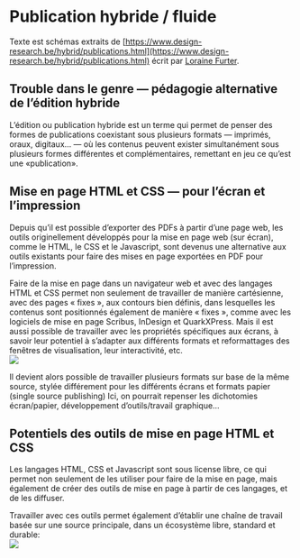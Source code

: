 # Publication hybride / fluide 

Texte est schémas extraits de [https://www.design-research.be/hybrid/publications.html](https://www.design-research.be/hybrid/publications.html) écrit par [Loraine Furter](https://www.lorainefurter.net/en). 

## Trouble dans le genre — pédagogie alternative de l’édition hybride


L’édition ou publication hybride est un terme qui permet de penser des formes de publications coexistant sous plusieurs formats — imprimés, oraux, digitaux… — où les contenus peuvent exister simultanément sous plusieurs formes différentes et complémentaires, remettant en jeu ce qu’est une «publication».

## Mise en page HTML et CSS — pour l’écran et l’impression
Depuis qu’il est possible d’exporter des PDFs à partir d’une page web, les outils originellement développés pour la mise en page web (sur écran), comme le HTML, le CSS et le Javascript, sont devenus une alternative aux outils existants pour faire des mises en page exportées en PDF pour l’impression.

Faire de la mise en page dans un navigateur web et avec des langages HTML et CSS permet non seulement de travailler de manière cartésienne, avec des pages « fixes », aux contours bien définis, dans lesquelles les contenus sont positionnés également de manière « fixes », comme avec les logiciels de mise en page Scribus, InDesign et QuarkXPress. Mais il est aussi possible de travailler avec les propriétés spécifiques aux écrans, à savoir leur potentiel à s’adapter aux différents formats et reformattages des fenêtres de visualisation, leur interactivité, etc.
<br>
<img src="https://raw.githack.com/milenelaforge/milenelaforge.github.io/main/sources/images/html-css-ecran-print_©Loraine-Furter.png"/>

Il devient alors possible de travailler plusieurs formats sur base de la même source, stylée différement pour les différents écrans et formats papier (single source publishing) Ici, on pourrait repenser les dichotomies écran/papier, développement d’outils/travail graphique…

## Potentiels des outils de mise en page HTML et CSS
Les langages HTML, CSS et Javascript sont sous license libre, ce qui permet non seulement de les utiliser pour faire de la mise en page, mais également de créer des outils de mise en page à partir de ces langages, et de les diffuser.

Travailler avec ces outils permet également d’établir une chaîne de travail basée sur une source principale, dans un écosystème libre, standard et durable:
<br>
<img src="../../images/hybrid-HTML-schema_©Loraine-Furter.png"/>

